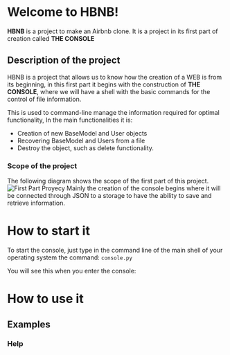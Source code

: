 # Welcome to HBNB!
**HBNB** is a project to make an Airbnb clone.
It is a project in its first part of creation called **THE CONSOLE**

## Description of the project
HBNB is a project that allows us to know how the creation of a WEB is from its beginning, in this first part it begins with the construction of **THE CONSOLE**, where we will have a shell with the basic commands for the control of file information.

This is used to command-line manage the information required for optimal functionality, In the main functionalities it is:

 - Creation of new BaseModel and User objects
 - Recovering BaseModel and Users from a file
 - Destroy the object, such as delete functionality.

### Scope of the project
The following diagram shows the scope of the first part of this project.
![First Part Proyecy](https://holbertonintranet.s3.amazonaws.com/uploads/medias/2018/6/815046647d23428a14ca.png?X-Amz-Algorithm=AWS4-HMAC-SHA256&X-Amz-Credential=AKIARDDGGGOUWMNL5ANN/20200630/us-east-1/s3/aws4_request&X-Amz-Date=20200630T140119Z&X-Amz-Expires=86400&X-Amz-SignedHeaders=host&X-Amz-Signature=2ba064cee9f3ea7d14fb7dbc9ae0fc7ca87543d103c43edca0f2171789ed16a7)
Mainly the creation of the console begins where it will be connected through JSON to a storage to have the ability to save and retrieve information.


# How to start it
To start the console, just type in the command line of the main shell of your operating system the command:
``` console.py ```

You will see this when you enter the console:

# How to use it
## Examples
### Help

